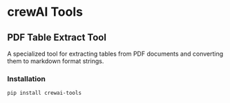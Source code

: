 # crewAI Tools

## PDF Table Extract Tool

A specialized tool for extracting tables from PDF documents and converting them to markdown format strings.

### Installation

```bash
pip install crewai-tools
